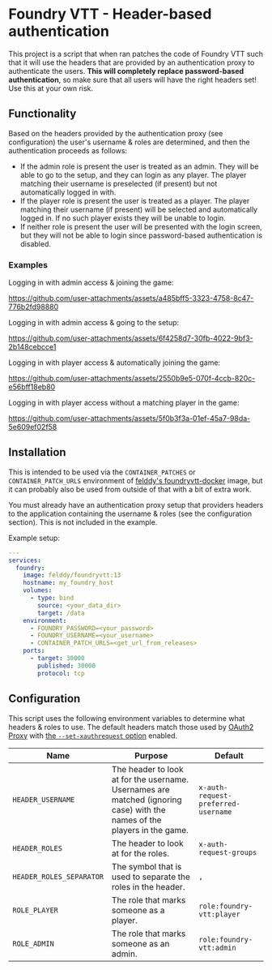 # Foundry VTT - Header-based authentication

This project is a script that when ran patches the code of Foundry VTT such that it will use the headers that are
provided by an authentication proxy to authenticate the users. **This will completely replace password-based
authentication**, so make sure that all users will have the right headers set! Use this at your own risk.

## Functionality

Based on the headers provided by the authentication proxy (see configuration) the user's username & roles are
determined, and then the authentication proceeds as follows:

- If the admin role is present the user is treated as an admin. They will be able to go to the setup, and they can login
  as any player. The player matching their username is preselected (if present) but not automatically logged in with.
- If the player role is present the user is treated as a player. The player matching their username (if present) will be
  selected and automatically logged in. If no such player exists they will be unable to login.
- If neither role is present the user will be presented with the login screen, but they will not be able to login since
  password-based authentication is disabled.

### Examples

<!-- It's dumb that GitHub requires you to manage these videos outside the repo. -->

Logging in with admin access & joining the game:

https://github.com/user-attachments/assets/a485bff5-3323-4758-8c47-776b2fd98880

Logging in with admin access & going to the setup:

https://github.com/user-attachments/assets/6f4258d7-30fb-4022-9bf3-2b148cebcce1

Logging in with player access & automatically joining the game:

https://github.com/user-attachments/assets/2550b9e5-070f-4ccb-820c-e56bff18eb80

Logging in with player access without a matching player in the game:

https://github.com/user-attachments/assets/5f0b3f3a-01ef-45a7-98da-5e609ef02f58

## Installation

This is intended to be used via the `CONTAINER_PATCHES` or `CONTAINER_PATCH_URLS` environment of [felddy's
foundryvtt-docker](https://github.com/felddy/foundryvtt-docker) image, but it can probably also be used from outside of
that with a bit of extra work.

You must already have an authentication proxy setup that providers headers to the application containing the username &
roles (see the configuration section). This is not included in the example.

Example setup:

```yaml
---
services:
  foundry:
    image: felddy/foundryvtt:13
    hostname: my_foundry_host
    volumes:
      - type: bind
        source: <your_data_dir>
        target: /data
    environment:
      - FOUNDRY_PASSWORD=<your_password>
      - FOUNDRY_USERNAME=<your_username>
      - CONTAINER_PATCH_URLS=<get_url_from_releases>
    ports:
      - target: 30000
        published: 30000
        protocol: tcp
```

## Configuration

This script uses the following environment variables to determine what headers & roles to use. The default headers match
those used by [OAuth2 Proxy](https://oauth2-proxy.github.io/oauth2-proxy/) with [the `--set-xauthrequest`
option](https://oauth2-proxy.github.io/oauth2-proxy/configuration/overview?_highlight=xauth#header-options) enabled.

| Name | Purpose | Default |
| --- | --- | --- |
| `HEADER_USERNAME` | The header to look at for the username. Usernames are matched (ignoring case) with the names of the players in the game. | `x-auth-request-preferred-username` |
| `HEADER_ROLES` | The header to look at for the roles. | `x-auth-request-groups` |
| `HEADER_ROLES_SEPARATOR` | The symbol that is used to separate the roles in the header. | `,` |
| `ROLE_PLAYER` | The role that marks someone as a player. | `role:foundry-vtt:player` |
| `ROLE_ADMIN` | The role that marks someone as an admin. | `role:foundry-vtt:admin` |
